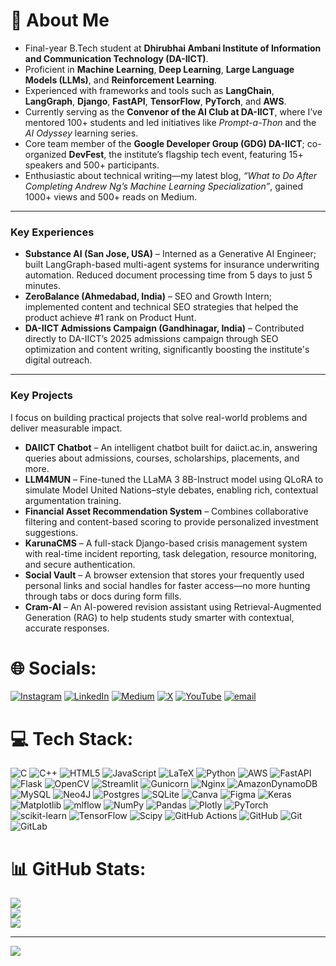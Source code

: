 # 💫 About Me

* Final-year B.Tech student at **Dhirubhai Ambani Institute of Information and Communication Technology (DA-IICT)**.
* Proficient in **Machine Learning**, **Deep Learning**, **Large Language Models (LLMs)**, and **Reinforcement Learning**.
* Experienced with frameworks and tools such as **LangChain**, **LangGraph**, **Django**, **FastAPI**, **TensorFlow**, **PyTorch**, and **AWS**.
* Currently serving as the **Convenor of the AI Club at DA-IICT**, where I’ve mentored 100+ students and led initiatives like *Prompt-a-Thon* and the *AI Odyssey* learning series.
* Core team member of the **Google Developer Group (GDG) DA-IICT**; co-organized **DevFest**, the institute’s flagship tech event, featuring 15+ speakers and 500+ participants.
* Enthusiastic about technical writing—my latest blog, *“What to Do After Completing Andrew Ng’s Machine Learning Specialization”*, gained 1000+ views and 500+ reads on Medium.

---

### Key Experiences

* **Substance AI (San Jose, USA)** – Interned as a Generative AI Engineer; built LangGraph-based multi-agent systems for insurance underwriting automation. Reduced document processing time from 5 days to just 5 minutes.
* **ZeroBalance (Ahmedabad, India)** – SEO and Growth Intern; implemented content and technical SEO strategies that helped the product achieve #1 rank on Product Hunt.
* **DA-IICT Admissions Campaign (Gandhinagar, India)** – Contributed directly to DA-IICT’s 2025 admissions campaign through SEO optimization and content writing, significantly boosting the institute's digital outreach.

---

### Key Projects

I focus on building practical projects that solve real-world problems and deliver measurable impact.

* **DAIICT Chatbot** – An intelligent chatbot built for daiict.ac.in, answering queries about admissions, courses, scholarships, placements, and more.
* **LLM4MUN** – Fine-tuned the LLaMA 3 8B-Instruct model using QLoRA to simulate Model United Nations–style debates, enabling rich, contextual argumentation training.
* **Financial Asset Recommendation System** – Combines collaborative filtering and content-based scoring to provide personalized investment suggestions.
* **KarunaCMS** – A full-stack Django-based crisis management system with real-time incident reporting, task delegation, resource monitoring, and secure authentication.
* **Social Vault** – A browser extension that stores your frequently used personal links and social handles for faster access—no more hunting through tabs or docs during form fills.
* **Cram-AI** – An AI-powered revision assistant using Retrieval-Augmented Generation (RAG) to help students study smarter with contextual, accurate responses.

# 🌐 Socials:
[![Instagram](https://img.shields.io/badge/Instagram-%23E4405F.svg?logo=Instagram&logoColor=white)](https://instagram.com/jash0803) [![LinkedIn](https://img.shields.io/badge/LinkedIn-%230077B5.svg?logo=linkedin&logoColor=white)](https://linkedin.com/in/jashshah0803) [![Medium](https://img.shields.io/badge/Medium-12100E?logo=medium&logoColor=white)](https://medium.com/@jashshah780) [![X](https://img.shields.io/badge/X-black.svg?logo=X&logoColor=white)](https://x.com/jashshah0803) [![YouTube](https://img.shields.io/badge/YouTube-%23FF0000.svg?logo=YouTube&logoColor=white)](https://youtube.com/@jash0803) [![email](https://img.shields.io/badge/Email-D14836?logo=gmail&logoColor=white)](mailto:jashshah780@gmail.com) 

# 💻 Tech Stack:
![C](https://img.shields.io/badge/c-%2300599C.svg?style=for-the-badge&logo=c&logoColor=white) ![C++](https://img.shields.io/badge/c++-%2300599C.svg?style=for-the-badge&logo=c%2B%2B&logoColor=white) ![HTML5](https://img.shields.io/badge/html5-%23E34F26.svg?style=for-the-badge&logo=html5&logoColor=white) ![JavaScript](https://img.shields.io/badge/javascript-%23323330.svg?style=for-the-badge&logo=javascript&logoColor=%23F7DF1E) ![LaTeX](https://img.shields.io/badge/latex-%23008080.svg?style=for-the-badge&logo=latex&logoColor=white) ![Python](https://img.shields.io/badge/python-3670A0?style=for-the-badge&logo=python&logoColor=ffdd54) ![AWS](https://img.shields.io/badge/AWS-%23FF9900.svg?style=for-the-badge&logo=amazon-aws&logoColor=white) ![FastAPI](https://img.shields.io/badge/FastAPI-005571?style=for-the-badge&logo=fastapi) ![Flask](https://img.shields.io/badge/flask-%23000.svg?style=for-the-badge&logo=flask&logoColor=white) ![OpenCV](https://img.shields.io/badge/opencv-%23white.svg?style=for-the-badge&logo=opencv&logoColor=white) ![Streamlit](https://img.shields.io/badge/Streamlit-%23FE4B4B.svg?style=for-the-badge&logo=streamlit&logoColor=white) ![Gunicorn](https://img.shields.io/badge/gunicorn-%298729.svg?style=for-the-badge&logo=gunicorn&logoColor=white) ![Nginx](https://img.shields.io/badge/nginx-%23009639.svg?style=for-the-badge&logo=nginx&logoColor=white) ![AmazonDynamoDB](https://img.shields.io/badge/Amazon%20DynamoDB-4053D6?style=for-the-badge&logo=Amazon%20DynamoDB&logoColor=white) ![MySQL](https://img.shields.io/badge/mysql-4479A1.svg?style=for-the-badge&logo=mysql&logoColor=white) ![Neo4J](https://img.shields.io/badge/Neo4j-008CC1?style=for-the-badge&logo=neo4j&logoColor=white) ![Postgres](https://img.shields.io/badge/postgres-%23316192.svg?style=for-the-badge&logo=postgresql&logoColor=white) ![SQLite](https://img.shields.io/badge/sqlite-%2307405e.svg?style=for-the-badge&logo=sqlite&logoColor=white) ![Canva](https://img.shields.io/badge/Canva-%2300C4CC.svg?style=for-the-badge&logo=Canva&logoColor=white) ![Figma](https://img.shields.io/badge/figma-%23F24E1E.svg?style=for-the-badge&logo=figma&logoColor=white) ![Keras](https://img.shields.io/badge/Keras-%23D00000.svg?style=for-the-badge&logo=Keras&logoColor=white) ![Matplotlib](https://img.shields.io/badge/Matplotlib-%23ffffff.svg?style=for-the-badge&logo=Matplotlib&logoColor=black) ![mlflow](https://img.shields.io/badge/mlflow-%23d9ead3.svg?style=for-the-badge&logo=numpy&logoColor=blue) ![NumPy](https://img.shields.io/badge/numpy-%23013243.svg?style=for-the-badge&logo=numpy&logoColor=white) ![Pandas](https://img.shields.io/badge/pandas-%23150458.svg?style=for-the-badge&logo=pandas&logoColor=white) ![Plotly](https://img.shields.io/badge/Plotly-%233F4F75.svg?style=for-the-badge&logo=plotly&logoColor=white) ![PyTorch](https://img.shields.io/badge/PyTorch-%23EE4C2C.svg?style=for-the-badge&logo=PyTorch&logoColor=white) ![scikit-learn](https://img.shields.io/badge/scikit--learn-%23F7931E.svg?style=for-the-badge&logo=scikit-learn&logoColor=white) ![TensorFlow](https://img.shields.io/badge/TensorFlow-%23FF6F00.svg?style=for-the-badge&logo=TensorFlow&logoColor=white) ![Scipy](https://img.shields.io/badge/SciPy-%230C55A5.svg?style=for-the-badge&logo=scipy&logoColor=%white) ![GitHub Actions](https://img.shields.io/badge/github%20actions-%232671E5.svg?style=for-the-badge&logo=githubactions&logoColor=white) ![GitHub](https://img.shields.io/badge/github-%23121011.svg?style=for-the-badge&logo=github&logoColor=white) ![Git](https://img.shields.io/badge/git-%23F05033.svg?style=for-the-badge&logo=git&logoColor=white) ![GitLab](https://img.shields.io/badge/gitlab-%23181717.svg?style=for-the-badge&logo=gitlab&logoColor=white)

# 📊 GitHub Stats:
![](https://github-readme-stats.vercel.app/api?username=jash0803&theme=dark&hide_border=false&include_all_commits=false&count_private=false)<br/>
![](https://github-readme-streak-stats.herokuapp.com/?user=jash0803&theme=dark&hide_border=false)<br/>
![](https://github-readme-stats.vercel.app/api/top-langs/?username=jash0803&theme=dark&hide_border=false&include_all_commits=false&count_private=false&layout=compact)

---
[![](https://visitcount.itsvg.in/api?id=jash0803&icon=0&color=0)](https://visitcount.itsvg.in)

<!-- Proudly created with GPRM ( https://gprm.itsvg.in ) -->
